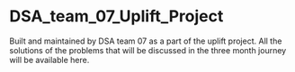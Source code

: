 # DSA_team_07_Uplift_Project
Built and maintained by DSA team 07 as a part of the uplift project.
All the solutions of the problems that will be discussed in the three month journey will be available here.
